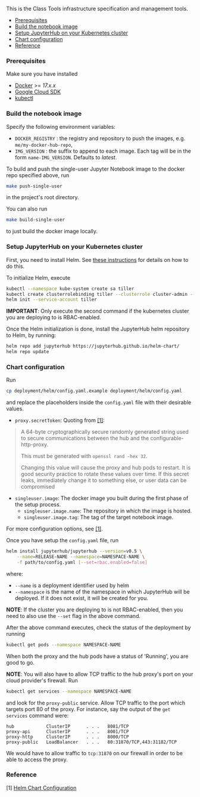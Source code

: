 This is the Class Tools infrastructure specification and management tools.

- [Prerequisites](#prerequisites)
- [Build the notebook image](#build-the-notebook-image)
- [Setup JupyterHub on your Kubernetes cluster](#setup-jupyterhub-on-your-kubernetes-cluster)
- [Chart configuration](#chart-configuration)
- [Reference](#reference)

### Prerequisites

Make sure you have installed

* [Docker](https://www.docker.com/) >= *17.x.x*
* [Google Cloud SDK](https://cloud.google.com/sdk/)
* [kubectl](https://kubernetes.io/docs/user-guide/kubectl/)

### Build the notebook image

Specify the following environment variables:

* `DOCKER_REGISTRY` : the registry and repository to push the images, e.g. `me/my-docker-hub-repo`,
* `IMG_VERSION` : the suffix to append to each image. Each tag will be in the form `name-IMG_VERSION`. Defaults to *latest*.

To build and push the single-user Jupyter Notebook image to the docker repo specified above, run

```bash
make push-single-user
```

in the project's root directory.

You can also run

```bash
make build-single-user
```

to just build the docker image locally.


### Setup JupyterHub on your Kubernetes cluster

First, you need to install Helm. See [these instructions](https://github.com/kubernetes/helm/blob/master/docs/install.md)
for details on how to do this.

To initialize Helm, execute
```bash
kubectl --namespace kube-system create sa tiller
kubectl create clusterrolebinding tiller --clusterrole cluster-admin --serviceaccount=kube-system:tiller
helm init --service-account tiller
```

**IMPORTANT**: Only execute the second command if the kubernetes cluster you are deploying to is RBAC-enabled.

Once the Helm initialization is done, install the JupyterHub helm repository to Helm, by running:
```bash
helm repo add jupyterhub https://jupyterhub.github.io/helm-chart/
helm repo update
```

### Chart configuration

Run

```bash
cp deployment/helm/config.yaml.example deployment/helm/config.yaml
```

and replace the placeholders inside the `config.yaml` file with their desirable values.

* `proxy.secretToken`: Quoting from [[1]](#reference):
> A 64-byte cryptographically secure randomly generated string used to secure communications between the hub and the configurable-http-proxy.
>
> This must be generated with `openssl rand -hex 32`.
>
> Changing this value will cause the proxy and hub pods to restart. It is good security practice to rotate these values over time. If this secret leaks, immediately change it to something else, or user data can be compromised

* `singleuser.image`: The docker image you built during the first phase of the setup process.
    * `singleuser.image.name`: The repository in which the image is hosted.
    * `singleuser.image.tag`: The tag of the target notebook image.

For more configuration options, see [[1]](#reference).

Once you have setup the `config.yaml` file, run
```bash
helm install jupyterhub/jupyterhub --version=v0.5 \
    --name=RELEASE-NAME --namespace=NAMESPACE-NAME \
    -f path/to/config.yaml [--set=rbac.enabled=false]
```

where:

* `--name` is a deployment identifier used by helm
* `--namespace` is the name of the namespace in which JupyterHub will be deployed. If it does not exist, it will
be created for you.

**NOTE**: If the cluster you are deploying to is not RBAC-enabled, then you need to also use the `--set` flag
in the above command.

After the above command executes, check the status of the deployment by running
```bash
kubectl get pods --namespace NAMESPACE-NAME
```

When both the proxy and the hub pods have a status of 'Running', you are good to go.

**NOTE**: You will also have to allow TCP traffic to the hub proxy's port on your cloud provider's firewall. Run
```bash
kubectl get services --namespace NAMESPACE-NAME
```

and look for the `proxy-public` service. Allow TCP traffic to the port which targets port 80 of the proxy. For instance,
say the output of the `get services` command were:
```
hub            ClusterIP      . . .   8081/TCP
proxy-api      ClusterIP      . . .   8001/TCP
proxy-http     ClusterIP      . . .   8000/TCP
proxy-public   LoadBalancer   . . .   80:31870/TCP,443:31182/TCP
```

We would have to allow traffic to `tcp:31870` on our firewall in order to be able to access the proxy.

### Reference

[1] [Helm Chart Configuration](https://zero-to-jupyterhub.readthedocs.io/en/latest/reference.html#id1)

